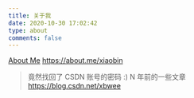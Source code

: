 ```yaml
---
title: 关于我
date: 2020-10-30 17:02:42
type: about
comments: false
---
```


[About Me](https://about.me/xiaobin) https://about.me/xiaobin

> 竟然找回了 CSDN 账号的密码 :) 
N 年前的一些文章
https://blog.csdn.net/xbwee